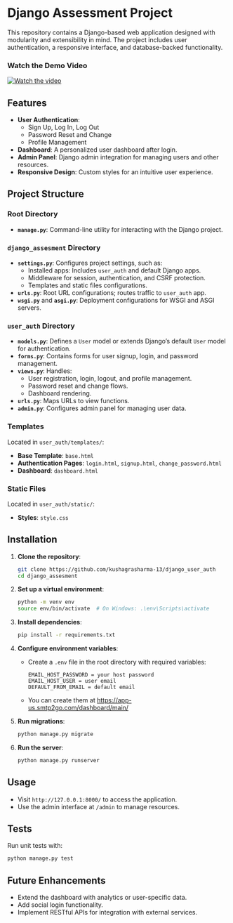 # Django Assessment Project

This repository contains a Django-based web application designed with modularity and extensibility in mind. The project includes user authentication, a responsive interface, and database-backed functionality.

### Watch the Demo Video

[![Watch the video](https://img.youtube.com/vi/QJtgCAhcvJU/0.jpg)](https://www.youtube.com/watch?v=QJtgCAhcvJU)
## Features
- **User Authentication**:
  - Sign Up, Log In, Log Out
  - Password Reset and Change
  - Profile Management
- **Dashboard**: A personalized user dashboard after login.
- **Admin Panel**: Django admin integration for managing users and other resources.
- **Responsive Design**: Custom styles for an intuitive user experience.

## Project Structure
### Root Directory
- **`manage.py`**: Command-line utility for interacting with the Django project.

### `django_assesment` Directory
- **`settings.py`**: Configures project settings, such as:
  - Installed apps: Includes `user_auth` and default Django apps.
  - Middleware for session, authentication, and CSRF protection.
  - Templates and static files configurations.
- **`urls.py`**: Root URL configurations; routes traffic to `user_auth` app.
- **`wsgi.py`** and **`asgi.py`**: Deployment configurations for WSGI and ASGI servers.

### `user_auth` Directory
- **`models.py`**: Defines a `User` model or extends Django’s default `User` model for authentication.
- **`forms.py`**: Contains forms for user signup, login, and password management.
- **`views.py`**: Handles:
  - User registration, login, logout, and profile management.
  - Password reset and change flows.
  - Dashboard rendering.
- **`urls.py`**: Maps URLs to view functions.
- **`admin.py`**: Configures admin panel for managing user data.

### Templates
Located in `user_auth/templates/`:
- **Base Template**: `base.html`
- **Authentication Pages**: `login.html`, `signup.html`, `change_password.html`
- **Dashboard**: `dashboard.html`

### Static Files
Located in `user_auth/static/`:
- **Styles**: `style.css`

## Installation
1. **Clone the repository**:
   ```bash
   git clone https://github.com/kushagrasharma-13/django_user_auth
   cd django_assesment
   ```

2. **Set up a virtual environment**:
   ```bash
   python -m venv env
   source env/bin/activate  # On Windows: .\env\Scripts\activate
   ```

3. **Install dependencies**:
   ```bash
   pip install -r requirements.txt
   ```

4. **Configure environment variables**:
   - Create a `.env` file in the root directory with required variables:
     ```
     EMAIL_HOST_PASSWORD = your host password
     EMAIL_HOST_USER = user email
     DEFAULT_FROM_EMAIL = default email
     ```
    - You can create them at https://app-us.smtp2go.com/dashboard/main/

5. **Run migrations**:
   ```bash
   python manage.py migrate
   ```

6. **Run the server**:
   ```bash
   python manage.py runserver
   ```

## Usage
- Visit `http://127.0.0.1:8000/` to access the application.
- Use the admin interface at `/admin` to manage resources.

## Tests
Run unit tests with:
```bash
python manage.py test
```

## Future Enhancements
- Extend the dashboard with analytics or user-specific data.
- Add social login functionality.
- Implement RESTful APIs for integration with external services.
